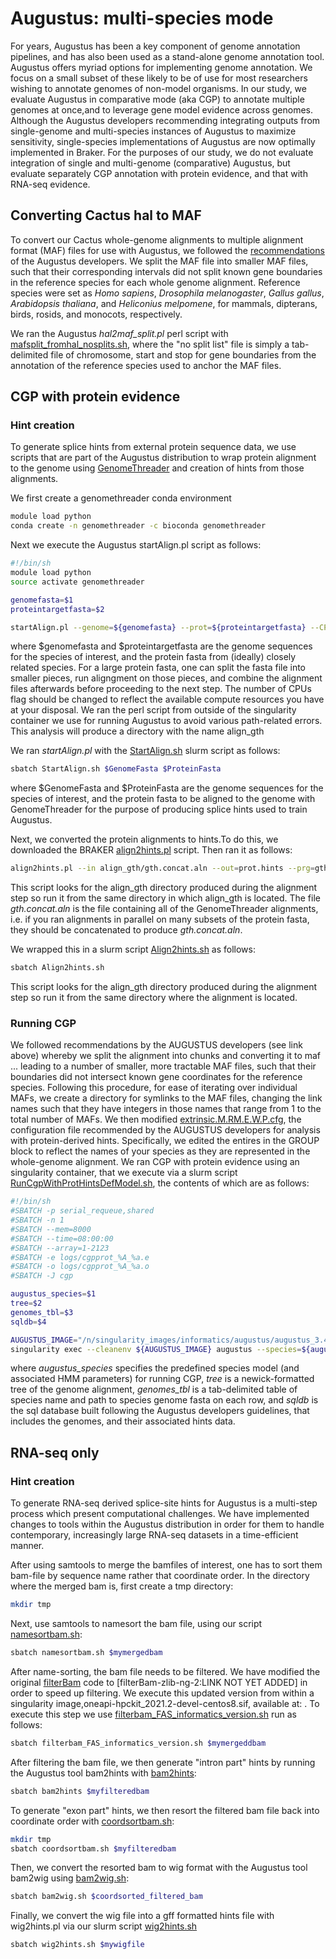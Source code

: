 # Augustus: multi-species mode
For years, Augustus has been a key component of genome annotation pipelines, and has also been used as a stand-alone genome annotation tool. Augustus offers myriad options for implementing genome annotation. We focus on a small subset of these likely to be of use for most researchers wishing to annotate genomes of non-model organisms. In our study, we evaluate Augustus in comparative mode (aka CGP) to annotate multiple genomes at once,and to leverage gene model evidence across genomes. Although the Augustus developers recommending integrating outputs from single-genome and multi-species instances of Augustus to maximize sensitivity, single-species implementations of Augustus are now optimally implemented in Braker. For the purposes of our study, we do not evaluate integration of single and multi-genome (comparative) Augustus, but evaluate separately CGP annotation with protein evidence, and that with RNA-seq evidence.

## Converting Cactus hal to MAF
To convert our Cactus whole-genome alignments to multiple alignment format (MAF) files for use with Augustus, we followed the [recommendations](http://bioinf.uni-greifswald.de/augustus/binaries/tutorial-cgp/cactus.html#hal2maf) of the Augustus developers. We split the MAF file into smaller MAF files, such that their corresponding intervals did not split known gene boundaries in the reference species for each whole genome alignment. Reference species were set as *Homo sapiens*, *Drosophila melanogaster*, *Gallus gallus*, *Arabidopsis thaliana*, and *Heliconius melpomene*, for mammals, dipterans, birds, rosids, and monocots, respectively.

We ran the Augustus *hal2maf_split.pl* perl script with [mafsplit_fromhal_nosplits.sh](https://github.com/harvardinformatics/GenomeAnnotation/blob/master/FreedmanSackton_2024/ComparativeAugustus/slurm_scripts/mafsplit_fromhal_nosplits.sh), where the "no split list" file is simply a tab-delimited file of chromosome, start and stop for gene boundaries from the annotation of the reference species used to anchor the MAF files.

## CGP with protein evidence 
### Hint creation
To generate splice hints from external protein sequence data, we use scripts that are part of the Augustus distribution to wrap protein alignment to the genome using [GenomeThreader](https://genomethreader.org/) and creation of hints from those alignments. 

We first create a genomethreader conda environment
```bash
module load python
conda create -n genomethreader -c bioconda genomethreader
```

Next we execute the Augustus startAlign.pl script as follows:
```bash
#!/bin/sh
module load python
source activate genomethreader

genomefasta=$1
proteintargetfasta=$2

startAlign.pl --genome=${genomefasta} --prot=${proteintargetfasta} --CPU=12 --prg=gth
```

where $genomefasta and $proteintargetfasta are the genome sequences for the species of interest, and the protein fasta from (ideally) closely related species. For a large protein fasta, one can split the fasta file into smaller pieces, run aligngment on those pieces, and combine the alignment files afterwards before proceeding to the next step. The number of CPUs flag should be changed to reflect the available compute resources you have at your disposal. We ran the perl script from outside of the singularity container we use for running Augustus to avoid various path-related errors. This analysis will produce a directory with the name align_gth

We ran *startAlign.pl* with the [StartAlign.sh](https://github.com/harvardinformatics/GenomeAnnotation/blob/master/FreedmanSackton_2024/ComparativeAugustus/slurm_scripts/StartAlign.sh) slurm script as follows:

```bash
sbatch StartAlign.sh $GenomeFasta $ProteinFasta
```
where $GenomeFasta and $ProteinFasta are the genome sequences for the species of interest, and the protein fasta to be aligned to the genome with GenomeThreader for the purpose of producing splice hints used to train Augustus.

Next, we converted the protein alignments to hints.To do this, we downloaded the BRAKER [align2hints.pl](https://github.com/Gaius-Augustus/BRAKER/blob/master/scripts/align2hints.pl) script. Then ran it as follows:
```bash
align2hints.pl --in align_gth/gth.concat.aln --out=prot.hints --prg=gth
```
This script looks for the align_gth directory produced during the alignment step so run it from the same directory in which align_gth is located. The file *gth.concat.aln* is the file containing all of the GenomeThreader alignments, i.e. if you ran alignments in parallel on many subsets of the protein fasta, they should be concatenated to produce *gth.concat.aln*. 

We wrapped this in a slurm script [Align2hints.sh](https://github.com/harvardinformatics/GenomeAnnotation/blob/master/FreedmanSackton_2024/ComparativeAugustus/slurm_scripts/Align2hints.sh) as follows:
```bash
sbatch Align2hints.sh
```
This script looks for the align_gth directory produced during the alignment step so run it from the same directory where the alignment is located.

### Running CGP
We followed recommendations by the AUGUSTUS developers (see link above) whereby we split the alignment into chunks and converting it to maf ... leading to a number of smaller, more tractable MAF files, such that their boundaries did not intersect known gene coordinates for the reference species. Following this procedure, for ease of iterating over individual MAFs, we create a directory for symlinks to the MAF files, changing the link names such that they have integers in those names that range from 1 to the total number of MAFs. We then modified [extrinsic.M.RM.E.W.P.cfg](https://github.com/harvardinformatics/GenomeAnnotation-ComparativeAugustus/blob/main/configuration_files/extrinsic.M.RM.E.W.P.cfg), the configuration file recommended by the AUGUSTUS developers for analysis with protein-derived hints. Specifically, we edited the entires in the GROUP block to reflect the names of your species as they are represented in the whole-genome alignment. We ran CGP with protein evidence using an singularity container, that we execute via a slurm script [RunCgpWithProtHintsDefModel.sh](https://github.com/harvardinformatics/GenomeAnnotation/blob/master/FreedmanSackton_2024/ComparativeAugustus/slurm_scripts/RunCgpWithProtHintsDefModel.sh), the contents of which are as follows: 

```bash
#!/bin/sh
#SBATCH -p serial_requeue,shared
#SBATCH -n 1
#SBATCH --mem=8000
#SBATCH --time=08:00:00
#SBATCH --array=1-2123
#SBATCH -e logs/cgpprot_%A_%a.e
#SBATCH -o logs/cgpprot_%A_%a.o
#SBATCH -J cgp

augustus_species=$1
tree=$2
genomes_tbl=$3
sqldb=$4

AUGUSTUS_IMAGE="/n/singularity_images/informatics/augustus/augustus_3.4.0-afreedman-build.sif"
singularity exec --cleanenv ${AUGUSTUS_IMAGE} augustus --species=${augustus_species} --softmasking=1 --treefile=${tree} --alnfile=../maflinks/${SLURM_ARRAY_TASK_ID}.maf --dbaccess=${sqldb} --speciesfilenames=${genomes_tbl} --alternatives-from-evidence=0 --dbhints=1 --extrinsicCfgFile=extrinsic.M.RM.E.W.P.cfg --/CompPred/outdir=preds/pred${SLURM_ARRAY_TASK_ID} 
```

where *augustus_species* specifies the predefined species model (and associated HMM parameters) for running CGP, *tree* is a newick-formatted tree of the genome alignment, *genomes_tbl* is a tab-delimited table of species name and path to species genome fasta on each row, and *sqldb* is the sql database built following the Augustus developers guidelines, that includes the genomes, and their associated hints data. 


## RNA-seq only
### Hint creation
To generate RNA-seq derived splice-site hints for Augustus is a multi-step process which present computational challenges. We have implemented changes to tools within the Augustus distribution in order for them to handle contemporary, increasingly large RNA-seq datasets in a time-efficient manner. 

After using samtools to merge the bamfiles of interest, one has to sort them bam-file by sequence name rather that coordinate order. In the directory where the merged bam is, first create a tmp directory:
```bash
mkdir tmp
```
Next, use samtools to namesort the bam file, using our script [namesortbam.sh]():
```bash
sbatch namesortbam.sh $mymergedbam
```

After name-sorting, the bam file needs to be filtered. We have modified the original [filterBam](https://github.com/nextgenusfs/augustus/tree/master/auxprogs/filterBam) code to [filterBam-zlib-ng-2:LINK NOT YET ADDED] in order to speed up filtering. We execute this updated version from within a singularity image,oneapi-hpckit_2021.2-devel-centos8.sif, available at: . To execute this step we use [filterbam_FAS_informatics_version.sh](https://github.com/harvardinformatics/GenomeAnnotation/blob/master/ComparativeAugustus/slurm_scripts/filterbam_FAS_informatics_version.sh) run as follows:
```bash
sbatch filterbam_FAS_informatics_version.sh $mymergeddbam
```

After filtering the bam file, we then generate "intron part" hints by running the Augustus tool bam2hints with [bam2hints](https://github.com/harvardinformatics/GenomeAnnotation/blob/master/ComparativeAugustus/slurm_scripts/bam2hints.sh):
```bash
sbatch bam2hints $myfilteredbam
``` 

To generate "exon part" hints, we then resort the filtered bam file back into coordinate order with [coordsortbam.sh](https://github.com/harvardinformatics/GenomeAnnotation/blob/master/ComparativeAugustus/slurm_scripts/coordsortbam.sh):
```bash
mkdir tmp
sbatch coordsortbam.sh $myfilteredbam
```

Then, we convert the resorted bam to wig format with the Augustus tool bam2wig using [bam2wig.sh](https://github.com/harvardinformatics/GenomeAnnotation/blob/master/ComparativeAugustus/slurm_scripts/bam2wig.sh):
```bash
sbatch bam2wig.sh $coordsorted_filtered_bam
```
Finally, we convert the wig file into a gff formatted hints file with wig2hints.pl via our slurm script [wig2hints.sh](https://github.com/harvardinformatics/GenomeAnnotation/blob/master/ComparativeAugustus/slurm_scripts/wig2hints.sh)
```bash
sbatch wig2hints.sh $mywigfile
```
